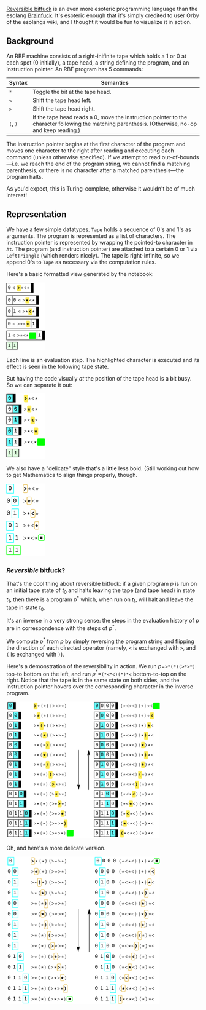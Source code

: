 [Reversible bitfuck](https://esolangs.org/wiki/Reversible_Bitfuck) is an even more esoteric programming language than the esolang [Brainfuck](https://en.wikipedia.org/wiki/Brainfuck). It's esoteric enough that it's simply credited to user Orby of the esolangs wiki, and I thought it would be fun to visualize it in action.

## Background

An RBF machine consists of a right-inifinite tape which holds a 1 or 0 at each spot (0 initially), a tape head, a string defining the program, and an instruction pointer. An RBF program has 5 commands:

| Syntax      | Semantics   |
| ----------- | ----------- |
| `*`   | Toggle the bit at the tape head.     |
| `<`   | Shift the tape head left. |
| `>`   | Shift the tape head right. |
| `(`, `)`   | If the tape head reads a 0, move the instruction pointer to the character following the matching parenthesis. (Otherwise, no-op and keep reading.) |

The instruction pointer begins at the first character of the program and moves one character to the right after reading and executing each command (unless otherwise specified). If we attempt to read out-of-bounds—i.e. we reach the end of the program string, we cannot find a matching parenthesis, or there is no character after a matched parenthesis—the program halts.

As you'd expect, this is Turing-complete, otherwise it wouldn't be of much interest!

## Representation

We have a few simple datatypes. `Tape` holds a sequence of 0's and 1's as arguments. The program is represented as a list of characters. The instruction pointer is represented by wrapping the pointed-to character in `At`. The program (and instruction pointer) are attached to a certain 0 or 1 via `LeftTriangle` (which renders nicely). The tape is right-infinite, so we append 0's to `Tape` as necessary via the computation rules.

Here's a basic formatted view generated by the notebook:

<img src="media/basic-trace.png" alt="A short RBF trace of running a simple program on an empty tape" width="100">

Each line is an evaluation step. The highlighted character is executed and its effect is seen in the following tape state.

But having the code visually *at* the position of the tape head is a bit busy. So we can separate it out:

<img src="media/basic-trace-separated.png" alt="A short RBF trace of running a simple program on an empty tape, but with the code in a separate column" width="100">

We also have a "delicate" style that's a little less bold. (Still working out how to get Mathematica to align things properly, though.

<img src="media/basic-trace-separated-delicate.png" alt="A short RBF trace of running a simple program on an empty tape, but with the code in a separate column and in a more delicate style" width="100">

### *Reversible* bitfuck?

That's the cool thing about reversible bitfuck: if a given program $p$ is run on an initial tape state of $t_0$ and halts leaving the tape (and tape head) in state $t_1$, then there is a program $p^*$ which, when run on $t_1$, will halt and leave the tape in state $t_0$.

It's an inverse in a very strong sense: the steps in the evaluation history of $p$ are in correspondence with the steps of $p^*$.

We compute $p^*$ from $p$ by simply reversing the program string and flipping the direction of each directed operator (namely, `<` is exchanged with `>`, and `(` is exchanged with `)`).

Here's a demonstration of the reversibility in action. We run $p=$`>*(*)(>*>*)` top-to bottom on the left, and run $p^*=$`(*<*<)(*)*<` bottom-to-top on the right. Notice that the tape is in the same state on both sides, and the instruction pointer hovers over the corresponding character in the inverse program.

<img src="media/reversed-trace.png" alt="The two traces described above. They match up line by line as described" width="400">

Oh, and here's a more delicate version.

<img src="media/reversed-trace-delicate.png" alt="The two traces described above. They match up line by line as described" width="400">

